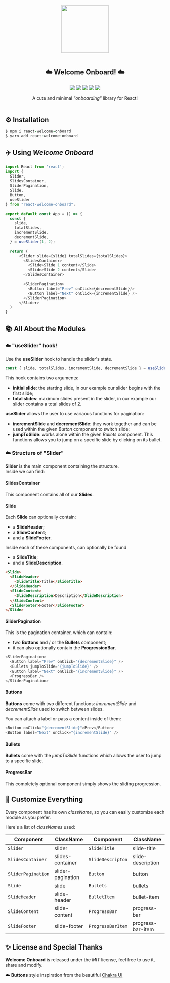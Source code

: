 <p align="center">
<br/><br/>
<img src="https://i.ibb.co/LJTFkkr/plane.png" width="150px">
<br/><br/>
</p>

## <p align="center">☁️ Welcome Onboard! ☁️</p>

<p align="center">
<a href="https://drenskywalker.github.io/react-welcome-onboard/"><img src="https://img.shields.io/badge/Try it out!-399AEA?style=flat"></a>
<img src="https://img.shields.io/badge/Open%20Source-🤍-399AEA">
<img src="https://img.shields.io/github/stars/DrenSkywalker/react-welcome-onboard?color=399AEA&label=Stars">
<img src="https://img.shields.io/npm/dw/react-welcome-onboard?color=399AEA&label=Downloads">
<img src="https://img.shields.io/github/license/DrenSkywalker/react-welcome-onboard?color=399AEA&label=License">
</p>

<p align="center">
A cute and minimal <i>"onboarding"</i> library for React!
<br/><br/>
</p>

## ⚙️ Installation

```ruby
$ npm i react-welcome-onboard
$ yarn add react-welcome-onboard
```

## ✈️ Using _Welcome Onboard_

```js
import React from 'react';
import {
  Slider,
  SlidesContainer,
  SliderPagination,
  Slide,
  Button,
  useSlider
} from "react-welcome-onboard";

export default const App = () => {
  const {
    slide,
    totalSlides,
    incrementSlide,
    decrementSlide,
  } = useSlider(1, 2);

  return (
      <Slider slide={slide} totalSlides={totalSlides}>
        <SlidesContainer>
          <Slide>Slide 1 content</Slide>
          <Slide>Slide 2 content</Slide>
        </SlidesContainer>

        <SliderPagination>
          <Button label="Prev" onClick={decrementSlide}/>
          <Button label="Next" onClick={incrementSlide} />
        </SliderPagination>
      </Slider>
  )
}
```

## 📚 All About the Modules

### ☁️ "useSlider" hook!

Use the **useSlider** hook to handle the slider's state.

```js
const { slide, totalSlides, incrementSlide, decrementSlide } = useSlider(1, 2);
```

This hook contains two arguments:

- **initial slide**: the starting slide, in our example our slider begins with the first slide;
- **total slides**: maximum slides present in the slider, in our example our slider contains a total slides of 2.

**useSlider** allows the user to use variaous functions for pagination:

- **incrementSlide** and **decrementSlide**: they work together and can be used within the given _Button_ component to switch slide;
- **jumpToSlide**: works alone within the given _Bullets_ component. This functions allows you to jump on a specific slide by clicking on its bullet.

### ☁️ Structure of "Slider"

**Slider** is the main component containing the structure.  
Inside we can find:

#### SlidesContainer

This component contains all of our **Slides**.

#### Slide

Each **Slide** can optionally contain:

- a **SlideHeader**;
- a **SlideContent**;
- and a **SlideFooter**.

Inside each of these components, can optionally be found

- a **SlideTitle**;
- and a **SlideDescription**.

```html
<Slide>
  <SlideHeader>
    <SlideTitle>Title</SlideTitle>
  </SlideHeader>
  <SlideContent>
    <SlideDescription>Description</SlideDescription>
  </SlideContent>
  <SlideFooter>Footer</SlideFooter>
</Slide>
```

#### SliderPagination

This is the pagination container, which can contain:

- two **Buttons** and / or the **Bullets** component;
- it can also optionally contain the **ProgressionBar**.

```js
<SliderPagination>
  <Button label="Prev" onClick="{decrementSlide}" />
  <Bullets jumpToSlide="{jumpToSlide}" />
  <Button label="Next" onClick="{incrementSlide}" />
  <ProgressBar />
</SliderPagination>
```

#### Buttons

**Buttons** come with two different functions: _incrementSlide_ and _decrementSlide_ used to switch between slides.

You can attach a label or pass a content inside of them:

```js
<Button onClick="{decrementSlide}">Prev</Button>
<Button label="Next" onClick="{incrementSlide}" />
```

#### Bullets

**Bullets** come with the _jumpToSlide_ functions which allows the user to jump to a specific slide.

#### ProgressBar

This completely optional component simply shows the sliding progression.

## 🌈 Customize Everything

Every component has its own _className_, so you can easily customize each module as you prefer.

Here's a list of _classNames_ used:

| Component          | ClassName         | Component         | ClassName         |
| ------------------ | ----------------- | ----------------- | ----------------- |
| `Slider`           | slider            | `SlideTitle`      | slide-title       |
| `SlidesContainer`  | slides-container  | `SlideDescripton` | slide-description |
| `SliderPagination` | slider-pagination | `Button`          | button            |
| `Slide`            | slide             | `Bullets`         | bullets           |
| `SlideHeader`      | slide-header      | `BulletItem`      | bullet-item       |
| `SlideContent`     | slide-content     | `ProgressBar`     | progress-bar      |
| `SlideFooter`      | slide-footer      | `ProgressBarItem` | progress-bar-item |

## ✨ License and Special Thanks

**Welcome Onboard** is released under the _MIT_ license, feel free to use it, share and modify.

☁️ **Buttons** style inspiration from the beautiful [Chakra UI](https://github.com/chakra-ui/chakra-ui)
